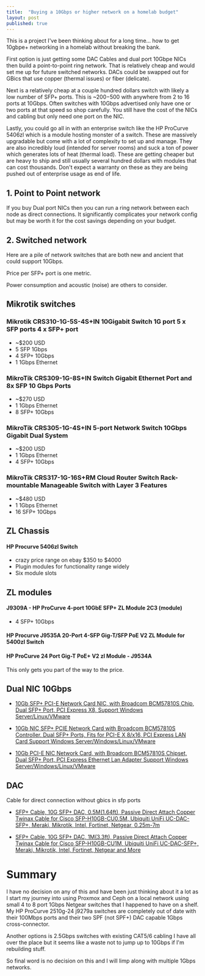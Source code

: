 ```yaml
---
title:  "Buying a 10Gbps or higher network on a homelab budget"
layout: post
published: true
---
```


This is a project I've been thinking about for a long time...  how to get 10gbpe+ networking in a homelab without breaking the bank.

First option is just getting some DAC Cables and dual port 10Gbpe NICs then build a point-to-point ring network. That is relatively cheap and would set me up for future switched networks.  DACs could be swapped out for GBics that use copper (thermal issues) or fiber (delicate).

Next is a relatively cheap at a couple hundred dollars switch with likely a low number of SFP+ ports. This is ~$200-$500 with anywhere from 2 to 16 ports at 10Gbps. Often switches with 10Gbps advertised only have one or two ports at that speed so shop carefully. You still have the cost of the NICs and cabling but only need one port on the NIC.

Lastly, you could go all in with an enterprise switch like the HP ProCurve 5406zl which is a module hosting monster of a switch. These are massively upgradable but come with a lot of complexity to set up and manage. They are also incredibly loud (intended for server rooms) and suck a ton of power which generates lots of heat (thermal load). These are getting cheaper but are heavy to ship and still usually several hundred dollars with modules that can cost thousands. Don't expect a warranty on these as they are being pushed out of enterprise usage as end of life.

<!-- excerpt-end -->

## 1. Point to Point network

If you buy Dual port NICs then you can run a ring network between each node as direct connections. It significantly complicates your network config but may be worth it for the cost savings depending on your budget.

## 2. Switched network

Here are a pile of network switches that are both new and ancient that could support 10Gbps.

Price per SFP+ port is one metric.

Power consumption and acoustic (noise) are others to consider.

## Mikrotik switches

### Mikrotik CRS310-1G-5S-4S+IN 10Gigabit Switch 1G port 5 x SFP ports 4 x SFP+ port

 - ~$200 USD
 - 5 SFP 1Gbps
 - 4 SFP+ 10Gbps
 - 1 1Gbps Ethernet

### MikroTik CRS309-1G-8S+IN Switch Gigabit Ethernet Port and 8x SFP 10 Gbps Ports

 - ~$270 USD
 - 1 1Gbps Ethernet
 - 8 SFP+ 10Gbps

### MikroTik CRS305-1G-4S+IN 5-port Network Switch 10Gbps Gigabit Dual System

 - ~$200 USD
 - 1 1Gbps Ethernet
 - 4 SFP+ 10Gbps

### MikroTik CRS317-1G-16S+RM Cloud Router Switch Rack-mountable Manageable Switch with Layer 3 Features

 - ~$480 USD
 - 1 1Gbps Ethernet
 - 16 SFP+ 10Gbps

## ZL Chassis

#### HP Procurve 5406zl Switch

  - crazy price range on ebay $350 to $4000
  - Plugin modules for functionality range widely
  - Six module slots

## ZL modules

#### J9309A - HP ProCurve 4-port 10GbE SFP+ ZL Module 2C3 (module)

  - 4 SFP+ 10Gbps

#### HP Procurve J9535A 20-Port 4-SFP Gig-T/SFP PoE V2 ZL Module for 5400zl Switch
#### HP ProCurve 24 Port Gig-T PoE+ V2 zl Module - J9534A

This only gets you part of the way to the price.


## Dual NIC 10Gbps

- [10Gb SFP+ PCI-E Network Card NIC, with Broadcom BCM57810S Chip, Dual SFP+ Port, PCI Express X8, Support Windows Server/Linux/VMware](https://a.co/d/3iLT95r)

- [10Gb NIC SFP+ PCIE Network Card with Broadcom BCM57810S Controller, Dual SFP+ Ports, Fits for PCI-E X 8/x16, PCI Express LAN Card Support Windows Server/Windows/Linux/VMware](https://a.co/d/2e8q0UF)

- [10Gb PCI-E NIC Network Card, with Broadcom BCM57810S Chipset, Dual SFP+ Port, PCI Express Ethernet Lan Adapter Support Windows Server/Windows/Linux/VMware](https://a.co/d/aIRizA9)

## DAC

Cable for direct connection without gbics in sfp ports

- [SFP+ Cable, 10G SFP+ DAC, 0.5M(1.64ft), Passive Direct Attach Copper Twinax Cable for Cisco SFP-H10GB-CU0.5M, Ubiquiti UniFi UC-DAC-SFP+, Meraki, Mikrotik, Intel, Fortinet, Netgear, 0.25m-7m](https://a.co/d/fuTFqlt)

- [SFP+ Cable, 10G SFP+ DAC, 1M(3.3ft), Passive Direct Attach Copper Twinax Cable for Cisco SFP-H10GB-CU1M, Ubiquiti UniFi UC-DAC-SFP+, Meraki, Mikrotik, Intel, Fortinet, Netgear and More](https://a.co/d/9naZi3p)

# Summary

I have no decision on any of this and have been just thinking about it a lot as I start my journey into using Proxmox and Ceph on a local network using small 4 to 8 port 1Gbps Netgear switches that I happened to have on a shelf. My HP ProCurve 2510g-24 j9279a switches are completely out of date with their 100Mbps ports and their two SPF (not SPF+) DAC capable 1Gbps cross-connector.

Another options is 2.5Gbps switches with existing CAT5/6 cabling I have all over the place but it seems like a waste not to jump up to 10Gbps if I'm rebuilding stuff.

So final word is no decision on this and I will limp along with multiple 1Gbps networks.
